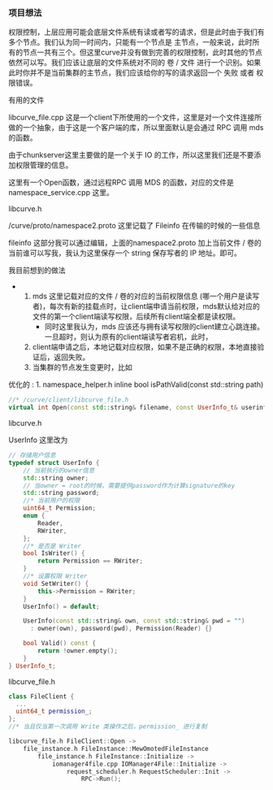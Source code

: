### 项目想法

权限控制，上层应用可能会底层文件系统有读或者写的请求，但是此时由于我们有多个节点。我们认为同一时间内，只能有一个节点是 主节点，一般来说，此时所有的节点一共有三个。但这里curve并没有做到完善的权限控制，此时其他的节点依然可以写。我们应该让底层的文件系统对不同的 卷 / 文件 进行一个识别。如果此时你并不是当前集群的主节点，我们应该给你的写的请求返回一个 失败 或者 权限错误。

有用的文件

libcurve_file.cpp 这是一个client下所使用的一个文件，这里是对一个文件连接所做的一个抽象，由于这是一个客户端的库，所以里面默认是会通过 RPC 调用 mds 的函数。

由于chunkserver这里主要做的是一个关于 IO 的工作，所以这里我们还是不要添加权限管理的信息。

这里有一个Open函数，通过远程RPC 调用 MDS 的函数，对应的文件是 namespace_service.cpp 这里。

libcurve.h

/curve/proto/namespace2.proto 这里记载了 Fileinfo 在传输的时候的一些信息

fileinfo 这部分我可以通过编辑，上面的namespace2.proto 加上当前文件 / 卷的当前谁可以写我，我认为这里保存一个 string  保存写者的 IP 地址。即可。



我目前想到的做法

- 1. mds 这里记载对应的文件 / 卷的对应的当前权限信息 (哪一个用户是读写者)，每次有新的挂载点时，让client端申请当前权限，mds默认给对应的文件的第一个client端读写权限，后续所有client端全都是读权限。
     - 同时这里我认为，mds 应该还与拥有读写权限的client建立心跳连接。一旦超时，则认为原有的client端读写者宕机，此时，
  1. client端申请之后，本地记载对应权限，如果不是正确的权限，本地直接验证后，返回失败。
  1. 当集群的节点发生变更时，比如

优化的 : 1. namespace_helper.h inline bool isPathValid(const std::string path)

```c++
//* /curve/client/libcurve_file.h
virtual int Open(const std::string& filename, const UserInfo_t& userinfo, const OpenFlags& openflags = {});

```

libcurve.h 

UserInfo 这里改为

```c++
// 存储用户信息
typedef struct UserInfo {
    // 当前执行的owner信息
    std::string owner;
    // 当owner = root的时候，需要提供password作为计算signature的key
    std::string password;
    //* 当前用户的权限
    uint64_t Permission;
    enum {
        Reader,
        RWriter,
    };
    //* 是否是 Writer
    bool IsWriter() {
        return Permission == RWriter;
    }
    //* 设置权限 Writer
    void SetWriter() {
        this->Permission = RWriter;
    }
    UserInfo() = default;

    UserInfo(const std::string& own, const std::string& pwd = "")
      : owner(own), password(pwd), Permission(Reader) {}

    bool Valid() const {
        return !owner.empty();
    }
} UserInfo_t;

```

libcurve_file.h

```c++
class FileClient {
  ...
  uint64_t permission_;
};
//* 当且仅当第一次调用 Write 类操作之后，permission_ 进行复制
```

```c++
libcurve_file.h FileClient::Open -> 
    file_instance.h FileInstance::MewOmotedFileInstance
    	file_instance.h FileInstance::Initialize ->
    		iomanager4file.cpp IOManager4File::Initialize -> 
    			request_scheduler.h RequestScheduler::Init -> 
    				RPC->Run();
```
